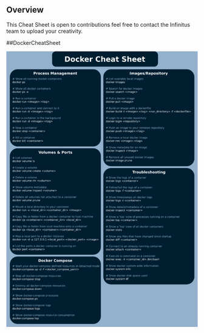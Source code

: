 ## Overview 

This Cheat Sheet is open to contributions feel free to contact the Infinitus team to upload your creativity.

##DockerCheatSheet

![](/img/DockerCS.png "Cheat-Sheet")


